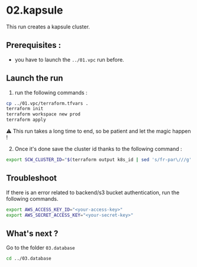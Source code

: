 # 02.kapsule
This run creates a kapsule cluster.
## Prerequisites :
- you have to launch the `../01.vpc` run before.
## Launch the run
1. run the following commands :
```bash
cp ../01.vpc/terraform.tfvars .
terraform init
terraform workspace new prod
terraform apply
```
⚠ This run takes a long time to end, so be patient and let the magic happen !

2. Once it's done save the cluster id thanks to the following command : 
```bash
export SCW_CLUSTER_ID="$(terraform output k8s_id | sed 's/fr-par\///g' | sed 's/\"//g')"
```
## Troubleshoot
If there is an error related to backend/s3 bucket authentication, run the following commands.
```bash
export AWS_ACCESS_KEY_ID="<your-access-key>"
export AWS_SECRET_ACCESS_KEY="<your-secret-key>"
```
## What's next ?
Go to the folder `03.database`
```bash
cd ../03.database
```
